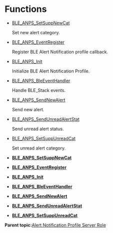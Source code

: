 # Functions

-   [BLE\_ANPS\_SetSuppNewCat](GUID-57F989EC-D61A-4071-B56D-1264AF15C3EE.md)

    Set new alert category.

-   [BLE\_ANPS\_EventRegister](GUID-F5AFAF39-9D7D-44AC-A48F-88E629F6122E.md)

    Register BLE Alert Notification profile callback.

-   [BLE\_ANPS\_Init](GUID-EEFDBCB4-28D4-4424-92ED-D5837EAB64D5.md)

    Initialize BLE Alert Notification Profile.

-   [BLE\_ANPS\_BleEventHandler](GUID-7245779A-6A2D-452F-9BD6-D160DFB9D3F1.md)

    Handle BLE\_Stack events.

-   [BLE\_ANPS\_SendNewAlert](GUID-DB53614C-FF18-4455-B811-3AB82600FFE2.md)

    Send new alert.

-   [BLE\_ANPS\_SendUnreadAlertStat](GUID-DC09C897-E9C7-409C-8FFA-20A6824B1711.md)

    Send unread alert status.

-   [BLE\_ANPS\_SetSuppUnreadCat](GUID-CFFDC530-EE47-4711-9B8B-6BE00B9BD39F.md)

    Set unread alert category.


-   **[BLE\_ANPS\_SetSuppNewCat](GUID-57F989EC-D61A-4071-B56D-1264AF15C3EE.md)**  

-   **[BLE\_ANPS\_EventRegister](GUID-F5AFAF39-9D7D-44AC-A48F-88E629F6122E.md)**  

-   **[BLE\_ANPS\_Init](GUID-EEFDBCB4-28D4-4424-92ED-D5837EAB64D5.md)**  

-   **[BLE\_ANPS\_BleEventHandler](GUID-7245779A-6A2D-452F-9BD6-D160DFB9D3F1.md)**  

-   **[BLE\_ANPS\_SendNewAlert](GUID-DB53614C-FF18-4455-B811-3AB82600FFE2.md)**  

-   **[BLE\_ANPS\_SendUnreadAlertStat](GUID-DC09C897-E9C7-409C-8FFA-20A6824B1711.md)**  

-   **[BLE\_ANPS\_SetSuppUnreadCat](GUID-CFFDC530-EE47-4711-9B8B-6BE00B9BD39F.md)**  


**Parent topic:**[Alert Notification Profile Server Role](GUID-EACFC936-99A6-47FD-A41B-9880BDA2745A.md)

